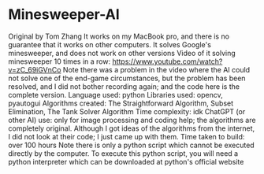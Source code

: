 # Minesweeper-AI
Original by Tom Zhang
It works on my MacBook pro, and there is no guarantee that it works on other computers.
It solves Google's minesweeper, and does not work on other versions
Video of it solving minesweeper 10 times in a row: https://www.youtube.com/watch?v=zC_69iGVnCo
Note there was a problem in the video where the AI could not solve one of the end-game circumstances, but the problem has been resolved, and I did not bother recording again; and the code here is the complete version.
Language used: python
Libraries used: opencv, pyautogui
Algorithms created: The Straightforward Algorithm, Subset Elimination, The Tank Solver Algorithm
Time complexity: idk
ChatGPT (or other AI) use: only for image processing and coding help; the algorithms are completely original. Although I got ideas of the algorithms from the internet, I did not look at their code; I just came up with them.
Time taken to build: over 100 hours
Note there is only a python script which cannot be executed directly by the computer. To execute this python script, you will need a python interpreter which can be downloaded at python's official website
